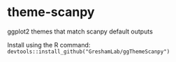 # theme-scanpy
ggplot2 themes that match scanpy default outputs

Install using the R command:  `devtools::install_github("GreshamLab/ggThemeScanpy")`
